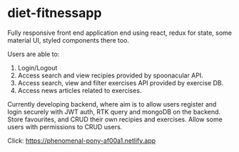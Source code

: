 # diet-fitnessapp

Fully responsive  front end application end using react, redux for state, some material UI, styled components there too. 

Users are able to: 
1) Login/Logout
2) Access search and view recipies provided by spoonacular API. 
3) Access search, view and filter exercises API provided by exercise DB. 
3) Access news articles related to exercises. 

Currently developing backend, where aim is to allow users register and login securely with JWT auth, RTK query and mongoDB on the backend. Store favourites, and CRUD their own recipies and exercises. Allow some users with permissions to CRUD users. 

 Click: https://phenomenal-pony-af00a1.netlify.app
